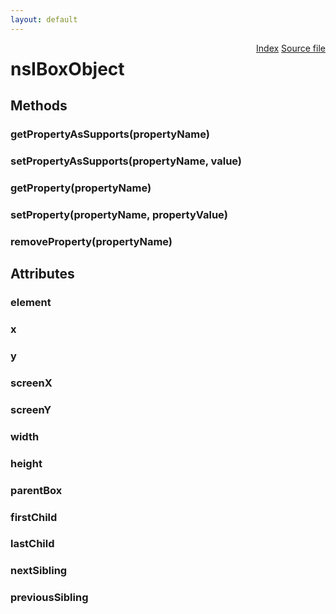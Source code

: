 ```yaml
---
layout: default
---
```

<div class='links' style='float:right'><a href="../index.html">Index</a>
<a href="http://dxr.mozilla.org/mozilla-central/source/layout/xul/nsIBoxObject.idl">Source file</a>
</div>

# nsIBoxObject #

## Methods ##

### getPropertyAsSupports(propertyName) ###

### setPropertyAsSupports(propertyName, value) ###

### getProperty(propertyName) ###

### setProperty(propertyName, propertyValue) ###

### removeProperty(propertyName) ###

## Attributes ##

### element ###

### x ###

### y ###

### screenX ###

### screenY ###

### width ###

### height ###

### parentBox ###

### firstChild ###

### lastChild ###

### nextSibling ###

### previousSibling ###
